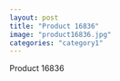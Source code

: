 ```yaml
---
layout: post
title: "Product 16836"
image: "product16836.jpg"
categories: "category1"
---
```

Product 16836
